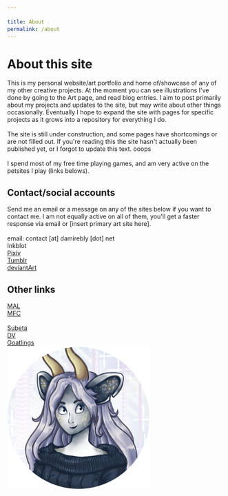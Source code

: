 ```yaml
---

title: About
permalink: /about
---
```


<div class="about__container">
    <div class="about__boxes">
        <div class="about__description">
         <h1>About this site</h1>
          This is my personal website/art portfolio and home of/showcase of any of my other creative projects. At the moment you can see illustrations I've done by going to the Art page, and read blog entries. I aim to post primarily about my projects and updates to the site, but may write about other things occasionally. Eventually I hope to expand the site with pages for specific projects as it grows into a repository for everything I do. <br><br>
          The site is still under construction, and some pages have shortcomings or are not filled out. If you're reading this the site hasn't actually been published yet, or I forgot to update this text. ooops<br><br>I spend most of my free time playing games, and am very active on the petsites I play (links belows). 
        </div>
        <div class="about__linkbox">
        <h2>Contact/social accounts</h2>
        Send me an email or a message on any of the sites below if you want to contact me. I am not equally active on all of them, you'll get a faster response via email or [insert primary art site here].<br><br>
        email: contact [at] damirebly [dot] net<br>
        Inkblot<br>
        <a href="https://www.pixiv.net/en/users/9891015">Pixiv</a><br>
        <a href="https://www.tumblr.com/damirebly">Tumblr</a><br>
        <a href="https://www.deviantart.com/damirebly">deviantArt</a><br>
        </div>
        <div class="about__linkbox">
        <h2>Other links</h2>
        <a href="https://myanimelist.net/profile/Blynight">MAL</a><br>
        <a href="https://myfigurecollection.net/profile/Blynight">MFC</a><br><br>
        <a href="https://subeta.net/users/Syre">Subeta</a><br>
        <a href="https://dappervolk.com/profile/51631">DV</a><br>
        <a href="https://www.goatlings.com/profile/u/6054">Goatlings</a><br>
        </div>
    </div>
    <div class="about__profile"><img src="/images/logo-icons/mascot_profile_halfsize.png"></div>
</div>



